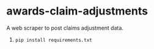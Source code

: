 # awards-claim-adjustments
A web scraper to post claims adjustment data.

1. `pip install requirements.txt`
